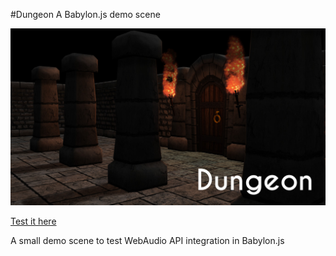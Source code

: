 #Dungeon
A Babylon.js demo scene

![](https://raw.githubusercontent.com/Temechon/Dungeon/master/img/dungeon.jpg)

[Test it here](http://pixelcodr.com/games/dungeon/index.html)

A small demo scene to test WebAudio API integration in Babylon.js